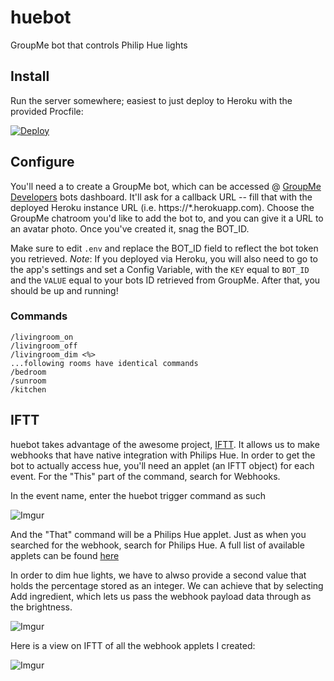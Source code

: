 # huebot
GroupMe bot that controls Philip Hue lights

## Install

Run the server somewhere; easiest to just deploy to Heroku with the provided Procfile:

[![Deploy](https://www.herokucdn.com/deploy/button.svg)](https://heroku.com/deploy?template=https://github.com/aleccunningham/huebot)

## Configure

You'll need a to create a GroupMe bot, which can be accessed @ [GroupMe Developers](https://dev.groupme.com/bots/) bots dashboard. It'll ask for a callback URL -- fill that with the deployed Heroku instance URL (i.e. https://*.herokuapp.com). Choose the GroupMe chatroom  you'd like to add the bot to, and you can give it a URL to an avatar photo. Once you've created it, snag the BOT_ID.

Make sure to edit `.env` and replace the BOT_ID field to reflect the bot token you retrieved. *Note*: If you deployed via Heroku, you will also need to go to the app's settings and set a Config Variable, with the `KEY` equal to `BOT_ID` and the `VALUE` equal to your bots ID retrieved from GroupMe. After that, you should be up and running!

### Commands
```
/livingroom_on
/livingroom_off
/livingroom_dim <%>
...following rooms have identical commands
/bedroom
/sunroom
/kitchen
```

## IFTT

huebot takes advantage of the awesome project, [IFTT](https://ifttt.com/). It allows us to make webhooks that have native integration with Philips Hue. In order to get the bot to actually access hue, you'll need an applet (an IFTT object) for each event. For the "This" part of the command, search for Webhooks.

In the event name, enter the huebot trigger command as such

![Imgur](https://i.imgur.com/yeDm0SZ.png)

And the "That" command will be a Philips Hue applet. Just as when you searched for the webhook, search for Philips Hue. A full list of available applets can be found [here]()

In order to dim hue lights, we have to alwso provide a second value that holds the percentage stored as an integer. We can achieve that by selecting Add ingredient, which lets us pass the webhook payload data through as the brightness.

![Imgur](https://i.imgur.com/DfeDhpD.png)

Here is a view on IFTT of all the webhook applets I created:

![Imgur](https://i.imgur.com/7KEdKjo.png)
